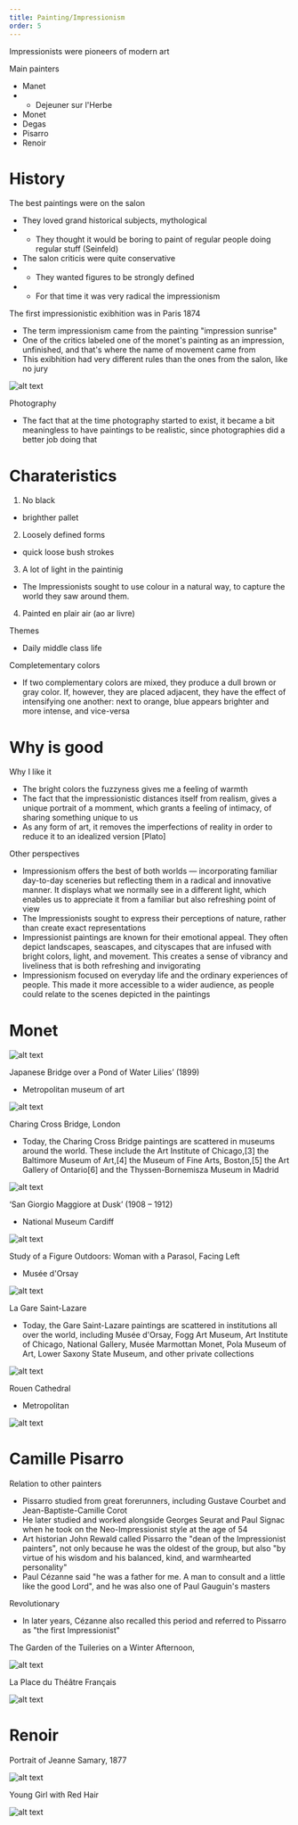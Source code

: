 ```yaml
---
title: Painting/Impressionism
order: 5
---
```


Impressionists were pioneers of modern art

Main painters
- Manet
- - Dejeuner sur l'Herbe
- Monet
- Degas
- Pisarro
- Renoir

# History

The best paintings were on the salon
- They loved grand historical subjects, mythological
- - They thought it would be boring to paint of regular people doing regular stuff (Seinfeld)
- The salon criticis were quite conservative
- - They wanted figures to be strongly defined
- - For that time it was very radical the impressionism

The first impressionistic exibhition was in Paris 1874
- The term impressionism came from the painting "impression sunrise"
- One of the critics labeled one of the monet's painting as an impression, unfinished, and that's where the name of movement came from
- This exibhition had very different rules than the ones from the salon, like no jury

![alt text](image.png)

Photography 
- The fact that at the time photography started to exist, it became a bit meaningless to have paintings to be realistic, since photographies did a better job doing that


# Charateristics

1. No black
- brighther pallet
2. Loosely defined forms
- quick loose bush strokes
3. A lot of light in the paintinig
- The Impressionists sought to use colour in a natural way, to capture the world they saw around them.
4. Painted en plair air (ao ar livre)

Themes
- Daily middle class life

Completementary colors
- If two complementary colors are mixed, they produce a dull brown or gray color. If, however, they are placed adjacent, they have the effect of intensifying one another: next to orange, blue appears brighter and more intense, and vice-versa

# Why is good

Why I like it
- The bright colors the fuzzyness gives me a feeling of warmth
- The fact that the impressionistic distances itself from realism, gives a unique portrait of a momment, which grants a feeling of intimacy, of sharing something unique to us
- As any form of art, it removes the imperfections of reality in order to reduce it to an idealized version [Plato]

Other perspectives
- Impressionism offers the best of both worlds — incorporating familiar day-to-day sceneries but reflecting them in a radical and innovative manner. It displays what we normally see in a different light, which enables us to appreciate it from a familiar but also refreshing point of view
- The Impressionists sought to express their perceptions of nature, rather than create exact representations
- Impressionist paintings are known for their emotional appeal. They often depict landscapes, seascapes, and cityscapes that are infused with bright colors, light, and movement. This creates a sense of vibrancy and liveliness that is both refreshing and invigorating
- Impressionism focused on everyday life and the ordinary experiences of people. This made it more accessible to a wider audience, as people could relate to the scenes depicted in the paintings

# Monet

![alt text](image-2.png)

Japanese Bridge over a Pond of Water Lilies’ (1899)
- Metropolitan museum of art

![alt text](image-4.png)

Charing Cross Bridge, London
- Today, the Charing Cross Bridge paintings are scattered in museums around the world. These include the Art Institute of Chicago,[3] the Baltimore Museum of Art,[4] the Museum of Fine Arts, Boston,[5] the Art Gallery of Ontario[6] and the Thyssen-Bornemisza Museum in Madrid

![alt text](image-1.png)

‘San Giorgio Maggiore at Dusk’ (1908 – 1912)
- National Museum Cardiff

![alt text](image-3.png)

Study of a Figure Outdoors: Woman with a Parasol, Facing Left
- Musée d'Orsay

![alt text](image-9.png)


La Gare Saint-Lazare
- Today, the Gare Saint-Lazare paintings are scattered in institutions all over the world, including Musée d'Orsay, Fogg Art Museum, Art Institute of Chicago, National Gallery, Musée Marmottan Monet, Pola Museum of Art, Lower Saxony State Museum, and other private collections

![alt text](image-10.png)

Rouen Cathedral
- Metropolitan

![alt text](image-11.png)

# Camille Pisarro

Relation to other painters

- Pissarro studied from great forerunners, including Gustave Courbet and Jean-Baptiste-Camille Corot
- He later studied and worked alongside Georges Seurat and Paul Signac when he took on the Neo-Impressionist style at the age of 54
- Art historian John Rewald called Pissarro the "dean of the Impressionist painters", not only because he was the oldest of the group, but also "by virtue of his wisdom and his balanced, kind, and warmhearted personality"
- Paul Cézanne said "he was a father for me. A man to consult and a little like the good Lord", and he was also one of Paul Gauguin's masters

Revolutionary
- In later years, Cézanne also recalled this period and referred to Pissarro as "the first Impressionist"

The Garden of the Tuileries on a Winter Afternoon,

![alt text](image-7.png)


La Place du Théâtre Français

![alt text](image-8.png)

# Renoir


Portrait of Jeanne Samary, 1877

![alt text](image-5.png)

Young Girl with Red Hair

![alt text](image-6.png)